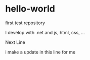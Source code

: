# hello-world
first test repository


I develop with .net and js, html, css, ...

Next Line

i make a update in this line for me
